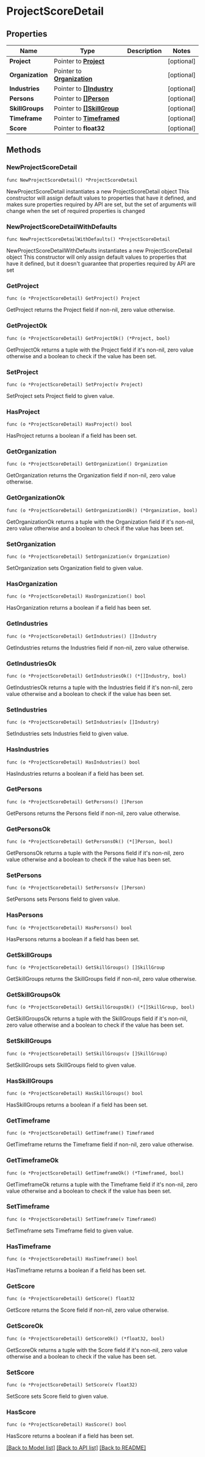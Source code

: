 # ProjectScoreDetail

## Properties

Name | Type | Description | Notes
------------ | ------------- | ------------- | -------------
**Project** | Pointer to [**Project**](Project.md) |  | [optional] 
**Organization** | Pointer to [**Organization**](Organization.md) |  | [optional] 
**Industries** | Pointer to [**[]Industry**](Industry.md) |  | [optional] 
**Persons** | Pointer to [**[]Person**](Person.md) |  | [optional] 
**SkillGroups** | Pointer to [**[]SkillGroup**](SkillGroup.md) |  | [optional] 
**Timeframe** | Pointer to [**Timeframed**](Timeframed.md) |  | [optional] 
**Score** | Pointer to **float32** |  | [optional] 

## Methods

### NewProjectScoreDetail

`func NewProjectScoreDetail() *ProjectScoreDetail`

NewProjectScoreDetail instantiates a new ProjectScoreDetail object
This constructor will assign default values to properties that have it defined,
and makes sure properties required by API are set, but the set of arguments
will change when the set of required properties is changed

### NewProjectScoreDetailWithDefaults

`func NewProjectScoreDetailWithDefaults() *ProjectScoreDetail`

NewProjectScoreDetailWithDefaults instantiates a new ProjectScoreDetail object
This constructor will only assign default values to properties that have it defined,
but it doesn't guarantee that properties required by API are set

### GetProject

`func (o *ProjectScoreDetail) GetProject() Project`

GetProject returns the Project field if non-nil, zero value otherwise.

### GetProjectOk

`func (o *ProjectScoreDetail) GetProjectOk() (*Project, bool)`

GetProjectOk returns a tuple with the Project field if it's non-nil, zero value otherwise
and a boolean to check if the value has been set.

### SetProject

`func (o *ProjectScoreDetail) SetProject(v Project)`

SetProject sets Project field to given value.

### HasProject

`func (o *ProjectScoreDetail) HasProject() bool`

HasProject returns a boolean if a field has been set.

### GetOrganization

`func (o *ProjectScoreDetail) GetOrganization() Organization`

GetOrganization returns the Organization field if non-nil, zero value otherwise.

### GetOrganizationOk

`func (o *ProjectScoreDetail) GetOrganizationOk() (*Organization, bool)`

GetOrganizationOk returns a tuple with the Organization field if it's non-nil, zero value otherwise
and a boolean to check if the value has been set.

### SetOrganization

`func (o *ProjectScoreDetail) SetOrganization(v Organization)`

SetOrganization sets Organization field to given value.

### HasOrganization

`func (o *ProjectScoreDetail) HasOrganization() bool`

HasOrganization returns a boolean if a field has been set.

### GetIndustries

`func (o *ProjectScoreDetail) GetIndustries() []Industry`

GetIndustries returns the Industries field if non-nil, zero value otherwise.

### GetIndustriesOk

`func (o *ProjectScoreDetail) GetIndustriesOk() (*[]Industry, bool)`

GetIndustriesOk returns a tuple with the Industries field if it's non-nil, zero value otherwise
and a boolean to check if the value has been set.

### SetIndustries

`func (o *ProjectScoreDetail) SetIndustries(v []Industry)`

SetIndustries sets Industries field to given value.

### HasIndustries

`func (o *ProjectScoreDetail) HasIndustries() bool`

HasIndustries returns a boolean if a field has been set.

### GetPersons

`func (o *ProjectScoreDetail) GetPersons() []Person`

GetPersons returns the Persons field if non-nil, zero value otherwise.

### GetPersonsOk

`func (o *ProjectScoreDetail) GetPersonsOk() (*[]Person, bool)`

GetPersonsOk returns a tuple with the Persons field if it's non-nil, zero value otherwise
and a boolean to check if the value has been set.

### SetPersons

`func (o *ProjectScoreDetail) SetPersons(v []Person)`

SetPersons sets Persons field to given value.

### HasPersons

`func (o *ProjectScoreDetail) HasPersons() bool`

HasPersons returns a boolean if a field has been set.

### GetSkillGroups

`func (o *ProjectScoreDetail) GetSkillGroups() []SkillGroup`

GetSkillGroups returns the SkillGroups field if non-nil, zero value otherwise.

### GetSkillGroupsOk

`func (o *ProjectScoreDetail) GetSkillGroupsOk() (*[]SkillGroup, bool)`

GetSkillGroupsOk returns a tuple with the SkillGroups field if it's non-nil, zero value otherwise
and a boolean to check if the value has been set.

### SetSkillGroups

`func (o *ProjectScoreDetail) SetSkillGroups(v []SkillGroup)`

SetSkillGroups sets SkillGroups field to given value.

### HasSkillGroups

`func (o *ProjectScoreDetail) HasSkillGroups() bool`

HasSkillGroups returns a boolean if a field has been set.

### GetTimeframe

`func (o *ProjectScoreDetail) GetTimeframe() Timeframed`

GetTimeframe returns the Timeframe field if non-nil, zero value otherwise.

### GetTimeframeOk

`func (o *ProjectScoreDetail) GetTimeframeOk() (*Timeframed, bool)`

GetTimeframeOk returns a tuple with the Timeframe field if it's non-nil, zero value otherwise
and a boolean to check if the value has been set.

### SetTimeframe

`func (o *ProjectScoreDetail) SetTimeframe(v Timeframed)`

SetTimeframe sets Timeframe field to given value.

### HasTimeframe

`func (o *ProjectScoreDetail) HasTimeframe() bool`

HasTimeframe returns a boolean if a field has been set.

### GetScore

`func (o *ProjectScoreDetail) GetScore() float32`

GetScore returns the Score field if non-nil, zero value otherwise.

### GetScoreOk

`func (o *ProjectScoreDetail) GetScoreOk() (*float32, bool)`

GetScoreOk returns a tuple with the Score field if it's non-nil, zero value otherwise
and a boolean to check if the value has been set.

### SetScore

`func (o *ProjectScoreDetail) SetScore(v float32)`

SetScore sets Score field to given value.

### HasScore

`func (o *ProjectScoreDetail) HasScore() bool`

HasScore returns a boolean if a field has been set.


[[Back to Model list]](../README.md#documentation-for-models) [[Back to API list]](../README.md#documentation-for-api-endpoints) [[Back to README]](../README.md)


